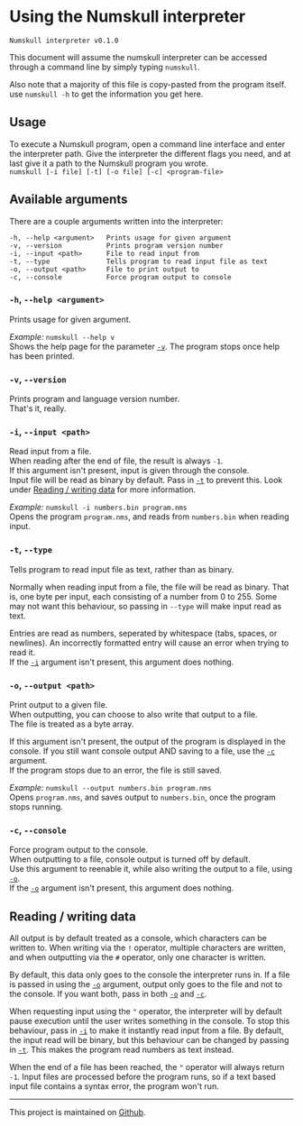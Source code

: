 # Using the Numskull interpreter
 `Numskull interpreter v0.1.0`

 This document will assume the numskull interpreter can be accessed through a command line by simply typing `numskull`.

 Also note that a majority of this file is copy-pasted from the program itself. use `numskull -h` to get the information you get here.

## Usage
 To execute a Numskull program, open a command line interface and enter the interpreter path. Give the interpreter the different flags you need, and at last give it a path to the Numskull program you wrote.
 <br>
 `numskull [-i file] [-t] [-o file] [-c] <program-file>`

## Available arguments
 There are a couple arguments written into the interpreter:
 ```
 -h, --help <argument>   Prints usage for given argument
 -v, --version           Prints program version number
 -i, --input <path>      File to read input from
 -t, --type              Tells program to read input file as text
 -o, --output <path>     File to print output to
 -c, --console           Force program output to console
 ```

### `-h`, `--help <argument>`
 Prints usage for given argument.

 *Example:* `numskull --help v`
 <br>
 Shows the help page for the parameter [`-v`](#-v---version). The program stops once help has been printed.

### `-v`, `--version`
 Prints program and language version number.
 <br>
 That's it, really.

### `-i`, `--input <path>`
 Read input from a file.
 <br>
 When reading after the end of file, the result is always `-1`.
 <br>
 If this argument isn't present, input is given through the console.
 <br>
 Input file will be read as binary by default. Pass in [`-t`](#-t---type) to prevent this. Look under [Reading / writing data](#reading--writing-data) for more information.

 *Example:* `numskull -i numbers.bin program.nms`
 <br>
 Opens the program `program.nms`, and reads from `numbers.bin` when reading input.

### `-t`, `--type`
 Tells program to read input file as text, rather than as binary.

 Normally when reading input from a file, the file will be read as binary.
 That is, one byte per input, each consisting of a number from 0 to 255.
 Some may not want this behaviour, so passing in `--type` will make input read as text.
 
 Entries are read as numbers, seperated by whitespace (tabs, spaces, or newlines).
 An incorrectly formatted entry will cause an error when trying to read it.
 <br>
 If the [`-i`](#-i---input-path) argument isn't present, this argument does nothing.

### `-o`, `--output <path>`
 Print output to a given file.
 <br>
 When outputting, you can choose to also write that output to a file.
 <br>
 The file is treated as a byte array.

 If this argument isn't present, the output of the program is displayed in the console.
 If you still want console output AND saving to a file, use the [`-c`](#-c---console) argument.
 <br>
 If the program stops due to an error, the file is still saved.

 *Example:* `numskull --output numbers.bin program.nms`
 <br>
 Opens `program.nms`, and saves output to `numbers.bin`, once the program stops running.

### `-c`, `--console`
 Force program output to the console.
 <br>
 When outputting to a file, console output is turned off by default.
 <br>
 Use this argument to reenable it, while also writing the output to a file, using [`-o`](#-o---output-path).
 <br>
 If the [`-o`](#-o---output-path) argument isn't present, this argument does nothing.

## Reading / writing data
 All output is by default treated as a console, which characters can be written to. When writing via the `!` operator, multiple characters are written, and when outputting via the `#` operator, only one character is written.

 By default, this data only goes to the console the interpreter runs in. If a file is passed in using the [`-o`](#-o---output-path) argument, output only goes to the file and not to the console. If you want both, pass in both [`-o`](#-o---output-path) and [`-c`](#-c---console).

 When requesting input using the `"` operator, the interpreter will by default pause execution until the user writes something in the console. To stop this behaviour, pass in [`-i`](#-i---input-path) to make it instantly read input from a file. By default, the input read will be binary, but this behaviour can be changed by passing in [`-t`](#-t---type). This makes the program read numbers as text instead.

 When the end of a file has been reached, the `"` operator will always return `-1`.
 Input files are processed before the program runs, so if a text based input file contains a syntax error, the program won't run.
 
 ---
 
 This project is maintained on [Github](http://github.com/sukus21/numskull).
